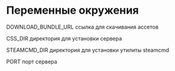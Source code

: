 # Переменные окружения

DOWNLOAD_BUNDLE_URL ссылка для скачивания ассетов

CSS_DIR директория для установки сервера

STEAMCMD_DIR директория для установки утилиты steamcmd

PORT порт сервера